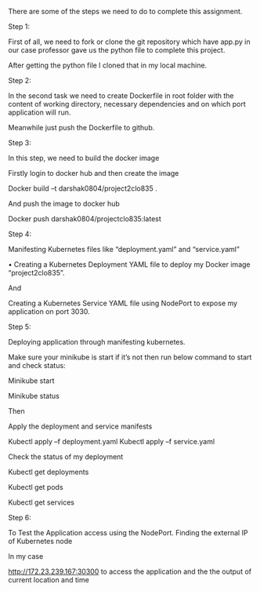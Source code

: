 There are some of the steps we need to do to complete this assignment.

Step 1:

First of all, we need to fork or clone the git repository which have app.py in our case professor gave us the python file to complete this project.

After getting the python file I cloned that in my local machine.

Step 2:

In the second task we need to create Dockerfile in root folder with the content of working directory, necessary dependencies and on which port application will run.

Meanwhile just push the Dockerfile to github.

Step 3:

In this step, we need to build the docker image 

Firstly login to docker hub and then create the image

Docker build –t darshak0804/project2clo835 .
 
And push the image to docker hub 

Docker push darshak0804/projectclo835:latest

Step 4:
  
Manifesting Kubernetes files like “deployment.yaml” and “service.yaml”

•	Creating a Kubernetes Deployment YAML file to deploy my Docker image “project2clo835”.

And 

Creating a Kubernetes Service YAML file using NodePort to expose my application on port 3030.

Step 5:

Deploying application through manifesting kubernetes.

Make sure your minikube is start if it’s not then run below command to start and check status:

Minikube start
 
Minikube status

Then 

Apply the deployment and service manifests

Kubectl apply –f deployment.yaml
Kubectl apply –f service.yaml



Check the status of my deployment 

Kubectl get deployments

Kubectl get pods

Kubectl get services

Step 6:

To Test the Application access using the NodePort. Finding the external IP of Kubernetes node 

In my case 

http://172.23.239.167:30300 to access the application and the the output of current location and time
